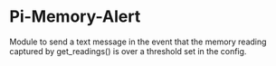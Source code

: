 # Pi-Memory-Alert

Module to send a text message in the event that the memory reading captured by get_readings() is over a threshold set in the config.